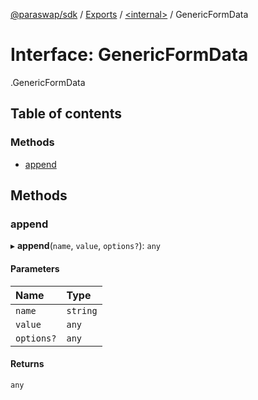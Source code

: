 [@paraswap/sdk](../README.md) / [Exports](../modules.md) / [<internal\>](../modules/internal_.md) / GenericFormData

# Interface: GenericFormData

[<internal>](../modules/internal_.md).GenericFormData

## Table of contents

### Methods

- [append](internal_.GenericFormData.md#append)

## Methods

### append

▸ **append**(`name`, `value`, `options?`): `any`

#### Parameters

| Name | Type |
| :------ | :------ |
| `name` | `string` |
| `value` | `any` |
| `options?` | `any` |

#### Returns

`any`
